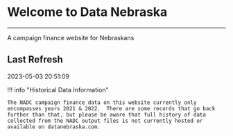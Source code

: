 # Welcome to Data Nebraska
-----------------------------
A campaign finance website for Nebraskans

## Last Refresh
2023-05-03 20:51:09

!!! info "Historical Data Information"

    The NADC campaign finance data on this website currently only encompasses years 2021 & 2022.  There are some records that go back further than that, but please be aware that full history of data collected from the NADC output files is not currently hosted or available on datanebraska.com.
